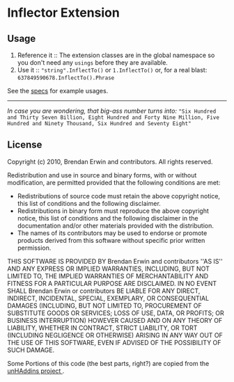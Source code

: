 Inflector Extension
======

Usage
----
  1. Reference it :: The extension classes are in the global namespace so you don't need any `usings` before they are available.
  2. Use it :: `"string".InflectTo()` or `1.InflectTo()` or, for a real blast: `637849590678.InflectTo().Phrase`

See the [specs](http://github.com/brendanjerwin/inflector_extension/tree/master/inflector_extension/Specs/) for example usages.

------

_In case you are wondering, that big-ass number turns into:_ `"Six Hundred and Thirty Seven Billion, Eight Hundred and Forty Nine Million, Five Hundred and Ninety Thousand, Six Hundred and Seventy Eight"`

License
----
Copyright (c) 2010, Brendan Erwin and contributors.
All rights reserved.
 
Redistribution and use in source and binary forms, with or without
modification, are permitted provided that the following conditions are met:
    
  * Redistributions of source code must retain the above copyright
      notice, this list of conditions and the following disclaimer.
  * Redistributions in binary form must reproduce the above copyright
      notice, this list of conditions and the following disclaimer in the
      documentation and/or other materials provided with the distribution.
  * The names of its contributors may be used to endorse or promote products
      derived from this software without specific prior written permission.
 
THIS SOFTWARE IS PROVIDED BY Brendan Erwin and contributors ''AS IS'' AND ANY
EXPRESS OR IMPLIED WARRANTIES, INCLUDING, BUT NOT LIMITED TO, THE IMPLIED
WARRANTIES OF MERCHANTABILITY AND FITNESS FOR A PARTICULAR PURPOSE ARE
DISCLAIMED. IN NO EVENT SHALL Brendan Erwin or contributors BE LIABLE FOR ANY
DIRECT, INDIRECT, INCIDENTAL, SPECIAL, EXEMPLARY, OR CONSEQUENTIAL DAMAGES
(INCLUDING, BUT NOT LIMITED TO, PROCUREMENT OF SUBSTITUTE GOODS OR SERVICES;
LOSS OF USE, DATA, OR PROFITS; OR BUSINESS INTERRUPTION) HOWEVER CAUSED AND
ON ANY THEORY OF LIABILITY, WHETHER IN CONTRACT, STRICT LIABILITY, OR TORT
(INCLUDING NEGLIGENCE OR OTHERWISE) ARISING IN ANY WAY OUT OF THE USE OF THIS
SOFTWARE, EVEN IF ADVISED OF THE POSSIBILITY OF SUCH DAMAGE.

Some Portions of this code (the best parts, right?) are copied from the [unHAddins project ](http://code.google.com/p/unhaddins/ "unhaddins - Project Hosting on Google Code").

